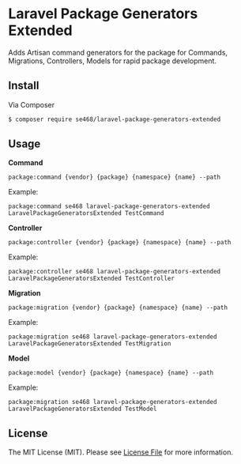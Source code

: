 # Laravel Package Generators Extended
Adds Artisan command generators for the package for Commands, Migrations, Controllers, Models for rapid package development.

## Install
Via Composer
``` bash
$ composer require se468/laravel-package-generators-extended
```

## Usage
**Command**
```
package:command {vendor} {package} {namespace} {name} --path
```

Example:
```
package:command se468 laravel-package-generators-extended LaravelPackageGeneratorsExtended TestCommand
```

**Controller**
```
package:controller {vendor} {package} {namespace} {name} --path
```

Example:
```
package:controller se468 laravel-package-generators-extended LaravelPackageGeneratorsExtended TestController
```

**Migration**
```
package:migration {vendor} {package} {namespace} {name} --path
```

Example:
```
package:migration se468 laravel-package-generators-extended LaravelPackageGeneratorsExtended TestMigration
```

**Model**
```
package:model {vendor} {package} {namespace} {name} --path
```

Example:
```
package:migration se468 laravel-package-generators-extended LaravelPackageGeneratorsExtended TestModel
```

## License

The MIT License (MIT). Please see [License File](LICENSE.md) for more information.
